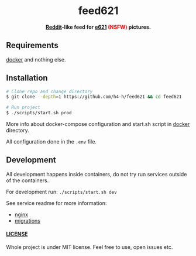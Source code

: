 <div align="center">
  <h1>feed621</h1>
  <p>
    <strong><a href="https://reddit.com">Reddit</a>-like feed for <a href="https://e621.net">e621</a> <span style="color: red">(NSFW)</span> pictures.</strong>
  </p>
</div>

## Requirements

[docker](https://docker.com) and nothing else.

## Installation

```bash
# Clone repo and change directory
$ git clone --depth=1 https://github.com/h4-h/feed621 && cd feed621

# Run project
$ ./scripts/start.sh prod
```

More info about docker-compose configuration and start.sh script in [docker](./docker) directory.

All configuration done in the `.env` file.

## Development

All development happens inside containers, do not try run services outside of the containers.

For development run: `./scripts/start.sh dev`

See service readme for more information:

- [nginx](./services/nginx/README.md)
- [migrations](./services/migrations/README.md)

#### [LICENSE](./LICENSE)

Whole project is under MIT license. Feel free to use, open issues etc.
